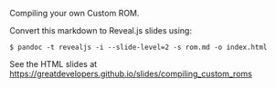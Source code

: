 Compiling your own Custom ROM.

Convert this markdown to Reveal.js slides using:

```
$ pandoc -t revealjs -i --slide-level=2 -s rom.md -o index.html
```

See the HTML slides at https://greatdevelopers.github.io/slides/compiling_custom_roms
